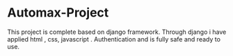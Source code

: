 # Automax-Project
This project is complete based on django framework. Through django i have applied html , css, javascript . Authentication and is fully safe  and ready to use.
